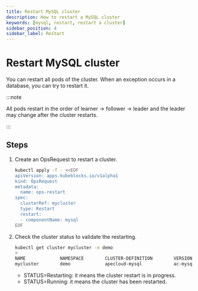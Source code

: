 ```yaml
---
title: Restart MySQL cluster
description: How to restart a MySQL cluster
keywords: [mysql, restart, restart a cluster]
sidebar_position: 4
sidebar_label: Restart
---
```


# Restart MySQL cluster

You can restart all pods of the cluster. When an exception occurs in a database, you can try to restart it.

:::note

All pods restart in the order of learner -> follower -> leader and the leader may change after the cluster restarts.

:::

## Steps

1. Create an OpsRequest to restart a cluster.

   ```bash
   kubectl apply -f - <<EOF
   apiVersion: apps.kubeblocks.io/v1alpha1
   kind: OpsRequest
   metadata:
     name: ops-restart
   spec:
     clusterRef: mycluster
     type: Restart 
     restart:
     - componentName: mysql
   EOF
   ```

2. Check the cluster status to validate the restarting.

   ```bash
   kubectl get cluster mycluster -n demo
   >
   NAME             NAMESPACE        CLUSTER-DEFINITION        VERSION                TERMINATION-POLICY        STATUS         CREATED-TIME
   mycluster        demo             apecloud-mysql            ac-mysql-8.0.30        Delete                    Running        April 25,2024 17:25 UTC+0800
   ```

   - STATUS=Restarting: it means the cluster restart is in progress.
   - STATUS=Running: it means the cluster has been restarted.
